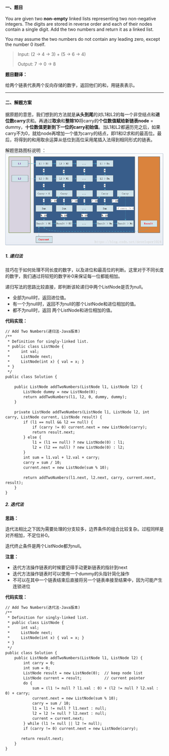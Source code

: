 #### 一、题目

You are given two **non-empty** linked lists representing two non-negative integers. The digits are stored in reverse order and each of their nodes contain a single digit. Add the two numbers and return it as a linked list.

You may assume the two numbers do not contain any leading zero, except the number 0 itself.

> Input: (2 -> 4 -> 3) + (5 -> 6 -> 4)
>
> Output: 7 -> 0 -> 8


**题目翻译：**

给两个链表代表两个反向存储的数字，返回他们的和，用链表表示。

---

#### 二、解题方案
据原题的意思，我们想到的方法就是**从头到尾**的对L1和L2的每一个非空结点和**进位数carry**求和。再通过**取余**和**整除10**将carry的**个位数值赋给新链表node** = dummy，**十位数值更新到下一位的carry初始值**。当L1和L2都遍历完之后，如果carry不为0，就给node再增加一个值为carry的结点，即l1和l2求和的最高位。最后，将得到的和用取余运算从低位到高位采用尾插入法得到相同形式的链表。

解题思路图标说明 ：
![这里写图片描述](./images/image_leetcode2_001.png)

##### 1. 递归法
技巧在于如何处理不同长度的数字，以及进位和最高位的判断。这里对于不同长度的数字，我们通过将较短的数字补0来保证每一位都能相加。

递归写法的思路比较直接，即判断该轮递归中两个ListNode是否为null。

- 全部为null时，返回进位值。
- 有一个为null时，返回不为null的那个ListNode和进位相加的值。
- 都不为null时，返回 两个ListNode和进位相加的值。

**代码实现：**

```
// Add Two Numbers(递归法-Java版本)
/**
 * Definition for singly-linked list.
 * public class ListNode {
 *     int val;
 *     ListNode next;
 *     ListNode(int x) { val = x; }
 * }
 */
public class Solution {

    public ListNode addTwoNumbers(ListNode l1, ListNode l2) {
        ListNode dummy = new ListNode(0);
        return addTwoNumbers(l1, l2, 0, dummy, dummy);
    }

    private ListNode addTwoNumbers(ListNode l1, ListNode l2, int carry, ListNode current, ListNode result) {
        if (l1 == null && l2 == null) {
            if (carry != 0) current.next = new ListNode(carry);
            return result.next;
        } else {
            l1 = (l1 == null) ? new ListNode(0) : l1;
            l2 = (l2 == null) ? new ListNode(0) : l2;
        }
        int sum = l1.val + l2.val + carry;
        carry = sum / 10;
        current.next = new ListNode(sum % 10);

        return addTwoNumbers(l1.next, l2.next, carry, current.next, result);
    }
}
```

##### 2. 迭代法
**思路：**

迭代法相比之下因为需要处理的分支较多，边界条件的组合比较复杂。过程同样是对齐相加，不足位补0。

迭代终止条件是两个ListNode都为null。

**注意：**
- 迭代方法操作链表的时候要记得手动更新链表的指针到next
- 迭代方法操作链表时可以使用一个dummy的头指针简化操作
- 不可以在其中一个链表结束后直接将另一个链表串接至结果中，因为可能产生连锁进位

**代码实现：**

```
// Add Two Numbers(迭代法-Java版本)
/**
 * Definition for singly-linked list.
 * public class ListNode {
 *     int val;
 *     ListNode next;
 *     ListNode(int x) { val = x; }
 * }
 */
public class Solution {
    public ListNode addTwoNumbers(ListNode l1, ListNode l2) {
        int carry = 0;
        int sum = 0;
        ListNode result = new ListNode(0);  // keep node list
        ListNode current = result;          // current pointer
        do {
            sum = (l1 != null ? l1.val : 0) + (l2 != null ? l2.val : 0) + carry;
            current.next = new ListNode(sum % 10);
            carry = sum / 10;
            l1 = l1 != null ? l1.next : null;
            l2 = l2 != null ? l2.next : null;
            current = current.next;
        } while (l1 != null || l2 != null);
        if (carry != 0) current.next = new ListNode(carry);

	   return result.next;
    }
}
```
